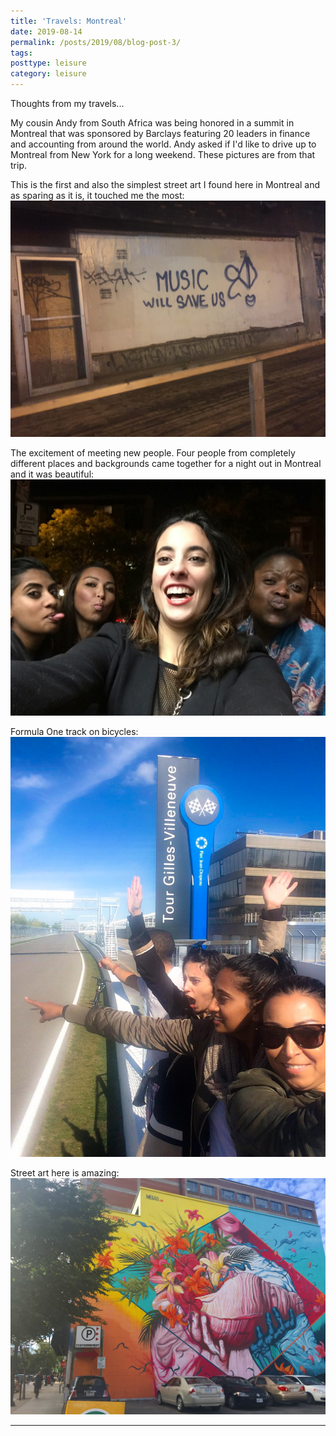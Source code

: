 ```yaml
---
title: 'Travels: Montreal'
date: 2019-08-14
permalink: /posts/2019/08/blog-post-3/
tags:
posttype: leisure
category: leisure
---
```

Thoughts from my travels...

My cousin Andy from South Africa was being honored in a summit in Montreal that was sponsored by Barclays featuring 20 leaders in finance and accounting from around the world. Andy asked if I'd like to drive up to Montreal from New York for a long weekend. These pictures are from that trip.

This is the first and also the simplest street art I found here in Montreal and as sparing as it is, it touched me the most:
![](/images/Montreal1.jpg)

The excitement of meeting new people. Four people from completely different places and backgrounds came together for a night out in Montreal and it was beautiful:
![](/images/Montreal2.jpg)

Formula One track on bicycles:
![](/images/Montreal3.jpg)

Street art here is amazing:
![](/images/Montreal4.jpg)

------
